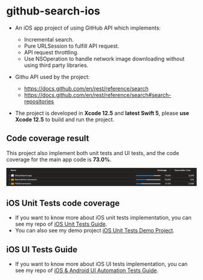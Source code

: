 # github-search-ios

- An iOS app project of using GitHub API which implements:
  - Incremental search.
  - Pure URLSession to fulfill API request.
  - API request throttling.
  - Use NSOperation to handle network image downloading without using third party libraries.

- Githu API used by the project:
  - https://docs.github.com/en/rest/reference/search
  - https://docs.github.com/en/rest/reference/search#search-repositories

- The project is developed in **Xcode 12.5** and **latest Swift 5**, please **use Xcode 12.5** to build and run the project.

## Code coverage result

This project also implement both unit tests and UI tests, and the code coverage for the main app code is **73.0%**.

<img src="https://github.com/hayasilin/github-search-ios/blob/master/resources/code_coverage_70.png">

## iOS Unit Tests code coverage
- If you want to know more about iOS unit tests implementation, you can see my repo of [iOS Unit Tests Guide](https://github.com/hayasilin/unit-tests-ios-guide).
- You can also see my demo project [iOS Unit Tests Demo Project](https://github.com/hayasilin/unit-tests-ios-demo-project).

## iOS UI Tests Guide
- If you want to know more about iOS UI tests implementation, you can see my repo of [iOS & Android UI Automation Tests Guide](https://github.com/hayasilin/ios-android-ui-automation-tests-guide).
